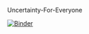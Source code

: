 Uncertainty-For-Everyone

[![Binder](https://mybinder.org/badge.svg)](https://mybinder.org/v2/gh/bblais/Uncertainty-For-Everyone/master)
